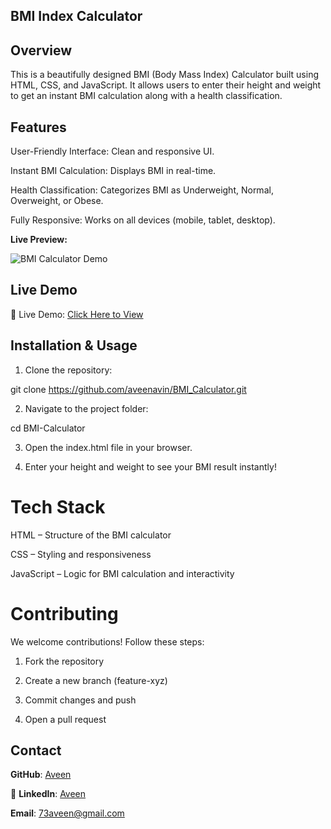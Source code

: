 ## BMI Index Calculator

## Overview

This is a beautifully designed BMI (Body Mass Index) Calculator built using HTML, CSS, and JavaScript. It allows users to enter their height and weight to get an instant BMI calculation along with a health classification.

## Features

User-Friendly Interface: Clean and responsive UI.

Instant BMI Calculation: Displays BMI in real-time.

Health Classification: Categorizes BMI as Underweight, Normal, Overweight, or Obese.

Fully Responsive: Works on all devices (mobile, tablet, desktop).


 **Live Preview:**

![BMI Calculator Demo](assets/bmi-demo.gif)  

## Live Demo

🔗 Live Demo:
[Click Here to View](https://aveenavin.github.io/BMI_Calculator/)



## Installation & Usage

1. Clone the repository:

git clone https://github.com/aveenavin/BMI_Calculator.git


2. Navigate to the project folder:

cd BMI-Calculator


3. Open the index.html file in your browser.


4. Enter your height and weight to see your BMI result instantly!



 # Tech Stack

HTML – Structure of the BMI calculator

CSS – Styling and responsiveness

JavaScript – Logic for BMI calculation and interactivity


# Contributing

We welcome contributions! Follow these steps:

1. Fork the repository


2. Create a new branch (feature-xyz)


3. Commit changes and push


4. Open a pull request



## Contact

 **GitHub**: [Aveen](https://github.com/aveenavin)

🔗 **LinkedIn**: [Aveen](https://www.linkedin.com/in/aveenavin)

 **Email**: [73aveen@gmail.com](mailto:73aveen@gmail.com)



